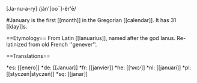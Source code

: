 [Ja-nu-a-ry] /jăn'[ooˉ]-ĕr'ē/

#January is the first [[month]] in the Gregorian [[calendar]]. It has 31 [[day]]s.

==Etymology==
From Latin [[Ianuarius]], named after the god Ianus. Re-latinized from old French ''genever''.

==Translations==

*es: [[enero]]
*de: [[Januar]]
*fr: [[janvier]]
*he: [[ינואר]]
*nl: [[januari]]
*pl: [[styczeń|stycze&#324;]]
*sq: [[janar]]